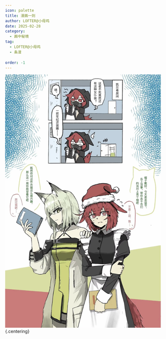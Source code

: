 ```yaml
---
icon: palette
title: 漫画一则
author: LOFTER@小母鸡
date: 2025-02-28
category:
  - 画中秘境
tag:
  - LOFTER@小母鸡
  - 条漫

order: -1
---
```


![](./res/comic/漫画（LOFTER@小母鸡）.webp) {.centering}

<FakeAds />